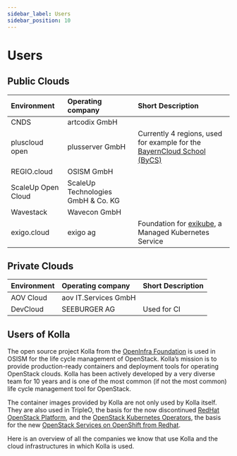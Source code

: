 ```yaml
---
sidebar_label: Users
sidebar_position: 10
---
```

# Users

## Public Clouds

| Environment        | Operating company                  | Short Description                                                                                                                                                     |
|:-------------------|:-----------------------------------|:------------------------------------------------------------------------------------------------------------------|
| CNDS               | artcodix GmbH                      |                                                                                                                   |
| pluscloud open     | plusserver GmbH                    | Currently 4 regions, used for example for the [BayernCloud School (ByCS)](https://www.bycs.de/index.html)         |
| REGIO.cloud        | OSISM GmbH                         |                                                                                                                   |
| ScaleUp Open Cloud | ScaleUp Technologies GmbH & Co. KG |                                                                                                                   |
| Wavestack          | Wavecon GmbH                       |                                                                                                                   |
| exigo.cloud        | exigo ag                           | Foundation for [exikube](https://www.exigo.ch/produkte/kubernetes-und-mehr/exikube), a Managed Kubernetes Service |

## Private Clouds

| Environment    | Operating company    | Short Description                       |
|:---------------|:---------------------|:----------------------------------------|
| AOV Cloud      | aov IT.Services GmbH |                                         |
| DevCloud       | SEEBURGER AG         | Used for CI                             |

## Users of Kolla

The open source project Kolla from the [OpenInfra Foundation](https://openinfra.dev) is
used in OSISM for the life cycle management of OpenStack. Kolla’s mission is to provide
production-ready containers and deployment tools for operating OpenStack clouds. Kolla has
been actively developed by a very diverse team for 10 years and is one of the most common
(if not the most common) life cycle management tool for OpenStack.

The container images provided by Kolla are not only used by Kolla itself. They are also used
in TripleO, the basis for the now discontinued
[RedHat OpenStack Platform](https://www.redhat.com/en/technologies/linux-platforms/openstack-platform),
and the [OpenStack Kubernetes Operators](https://github.com/openstack-k8s-operators),
the basis for the new
[OpenStack Services on OpenShift from Redhat](https://www.redhat.com/en/blog/red-hat-openstack-services-openshift-next-generation-red-hat-openstack-platform).

Here is an overview of all the companies we know that use Kolla and the cloud infrastructures
in which Kolla is used.
